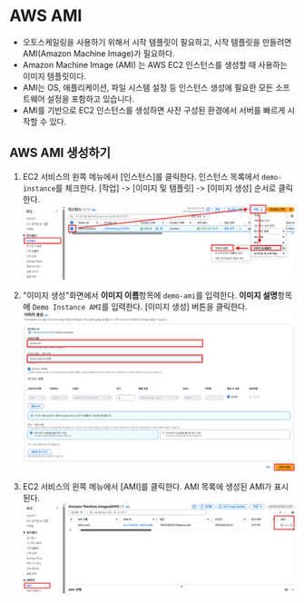 # AWS AMI
- 오토스케일링을 사용하기 위해서 시작 템플릿이 필요하고, 시작 템플릿을 만들려면 AMI(Amazon Machine Image)가 필요하다.
- Amazon Machine Image (AMI) 는 AWS EC2 인스턴스를 생성할 때 사용하는 이미지 템플릿이다.
- AMI는 OS, 애플리케이션, 파일 시스템 설정 등 인스턴스 생성에 필요한 모든 소프트웨어 설정을 포함하고 있습니다.
- AMI를 기반으로 EC2 인스턴스를 생성하면 사전 구성된 환경에서 서버를 빠르게 시작할 수 있다.

## AWS AMI 생성하기
1. EC2 서비스의 왼쪽 메뉴에서 [인스턴스]를 클릭한다. 인스턴스 목록에서 `demo-instance`를 체크한다. [작업] -> [이미지 및 템플릿] -> [이미지 생성] 순서로 클릭한다.
   ![이미지 생성](../../images/4/8-1.png)

2. "이미지 생성"화면에서 **이미지 이름**항목에 `demo-ami`를 입력한다. **이미지 설명**항목에 `Demo Instance AMI`를 입력한다. [이미지 생성] 버튼을 클릭한다.
   ![이미지 생성](../../images/4/8-2.png)

3. EC2 서비스의 왼쪽 메뉴에서 [AMI]를 클릭한다. AMI 목록에 생성된 AMI가 표시된다. 
   ![이미지](../../images/4/8-3.png)